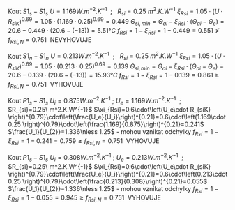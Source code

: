 Kout $S1_s-S1_s$
$U=1.169 W.m^{-2}.K^{-1}$   ;   $R_{si}=0.25\ m^2.K.W^{-1}$
$\xi_{Rsi}=1.05\cdot\left(U\cdot R_{siK} \right)^{0.69}=1.05\cdot \left(1.169\cdot 0.25\right)^{0.69}=0.449$
$\Theta_{si,min} = \Theta_{ai} - \xi_{Rsi}\cdot \left( \Theta_{ai}-\Theta_e \right)=20.6-0.449\cdot \left(20.6 - (-13) \right)=5.51°C$
$f_{Rsi} = 1 - \xi_{Rsi}=1-0.449=0.551 \ngtr f_{Rsi,N}=0.751\ \ \text{NEVYHOVUJE}$

 Kout $S1_n-S1_n$
$U=0.213 W.m^{-2}.K^{-1}$   ;   $R_{si}=0.25\ m^2.K.W^{-1}$
$\xi_{Rsi}=1.05\cdot\left(U\cdot R_{siK} \right)^{0.69}=1.05\cdot \left(0.213\cdot 0.25\right)^{0.69}=0.139$
$\Theta_{si,min} = \Theta_{ai} - \xi_{Rsi}\cdot \left( \Theta_{ai}-\Theta_e \right)=20.6-0.139\cdot \left(20.6 - (-13) \right)=15.93°C$
$f_{Rsi} = 1 - \xi_{Rsi}=1-0.139=0.861 \ge f_{Rsi,N}=0.751\ \ \text{VYHOVUJE}$

Kout $P1_s-S1_s$
$U_i=0.875 W.m^{-2}.K^{-1}$   ;   $U_e=1.169 W.m^{-2}.K^{-1}$   ;   $R_{si}=0.25\ m^2.K.W^{-1}$
$\xi_{Rsi}=0.6\cdot\left(U_e\cdot R_{siK} \right)^{0.79}\cdot\left(\frac{U_e}{U_i}\right)^{0.21}=0.6\cdot\left(1.169\cdot 0.25 \right)^{0.79}\cdot\left(\frac{1.169}{0.875}\right)^{0.21}=0.241$
$\frac{U_1}{U_{2}}=1.336\nless 1.25$ - mohou vznikat odchylky
$f_{Rsi} = 1 - \xi_{Rsi}=1-0.241=0.759 \ge f_{Rsi,N}=0.751\ \ \text{VYHOVUJE}$

Kout $P1_s-S1_s$
$U_i=0.308 W.m^{-2}.K^{-1}$   ;   $U_e=0.213 W.m^{-2}.K^{-1}$   ;   $R_{si}=0.25\ m^2.K.W^{-1}$
$\xi_{Rsi}=0.6\cdot\left(U_e\cdot R_{siK} \right)^{0.79}\cdot\left(\frac{U_e}{U_i}\right)^{0.21}=0.6\cdot\left(0.213\cdot 0.25 \right)^{0.79}\cdot\left(\frac{0.213}{0.308}\right)^{0.21}=0.055$
$\frac{U_1}{U_{2}}=1.336\nless 1.25$ - mohou vznikat odchylky
$f_{Rsi} = 1 - \xi_{Rsi}=1-0.055=0.945 \ge f_{Rsi,N}=0.751\ \ \text{VYHOVUJE}$

